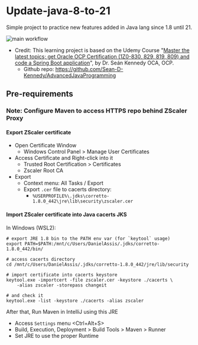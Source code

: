 # Update-java-8-to-21

Simple project to practice new features added in Java lang since 1.8 until 21.

![main workflow](https://github.com/medeiros/update-java-8-to-21/actions/workflows/maven.yml/badge.svg)

- Credit: This learning project is based on the Udemy Course 
"[Master the latest topics; get Oracle OCP Certification (1Z0-830, 829, 819, 809) and code a Spring Boot application](https://fico.udemy.com/course/ocp11_from_oca8/learn/lecture/29854098#overview)", 
by Dr. Seán Kennedy OCA, OCP.
  - Github repo: https://github.com/Sean-D-Kennedy/AdvancedJavaProgramming


## Pre-requirements

### Note: Configure Maven to access HTTPS repo behind ZScaler Proxy

#### Export ZScaler certificate

- Open Certificate Window
  - Windows Control Panel > Manage User Certificates
- Access Certificate and Right-click into it
  - Trusted Root Certification > Certificates
  - Zscaler Root CA
- Export
  - Context menu: All Tasks / Export
  - Export `.cer` file to cacerts directory:
    - `%USERPROFILE%\.jdks\corretto-1.8.0_442\jre\lib\security\zscaler.cer`

#### Import ZScaler certificate into Java cacerts JKS

In Windows (WSL2):
```
# export JRE 1.8 bin to the PATH env var (for `keytool` usage)
export PATH=$PATH:/mnt/c/Users/DanielAssis/.jdks/corretto-1.8.0_442/bin/

# access cacerts directory
cd /mnt/c/Users/DanielAssis/.jdks/corretto-1.8.0_442/jre/lib/security

# import certificate into cacerts keystore
keytool.exe -importcert -file zscaler.cer -keystore ./cacerts \
    -alias zscaler -storepass changeit

# and check it
keytool.exe -list -keystore ./cacerts -alias zscaler
```

After that, Run Maven in IntelliJ using this JRE
- Access `Settings` menu <Ctrl+Alt+S>
- Build, Execution, Deployment > Build Tools > Maven > Runner
- Set JRE to use the proper Runtime
